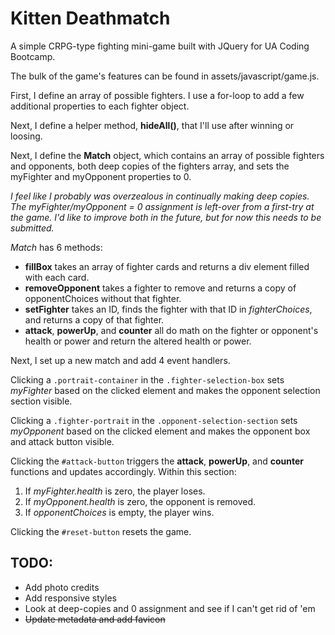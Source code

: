 # Kitten Deathmatch

A simple CRPG-type fighting mini-game built with JQuery for UA Coding Bootcamp.

The bulk of the game's features can be found in assets/javascript/game.js.

First, I define an array of possible fighters. I use a for-loop to add a few additional properties to each fighter object.

Next, I define a helper method, **hideAll()**, that I'll use after winning or loosing.

Next, I define the **Match** object, which contains an array of possible fighters and opponents, both deep copies of the fighters array, and sets the myFighter and myOpponent properties to 0. 

*I feel like I probably was overzealous in continually making deep copies. The myFighter/myOpponent = 0 assignment is left-over from a first-try at the game. I'd like to improve both in the future, but for now this needs to be submitted.*

*Match* has 6 methods:

* **fillBox** takes an array of fighter cards and returns a div element filled with each card.
* **removeOpponent** takes a fighter to remove and returns a copy of opponentChoices without that fighter.
* **setFighter** takes an ID, finds the fighter with that ID in *fighterChoices*, and returns a copy of that fighter.
* **attack**, **powerUp**, and **counter** all do math on the fighter or opponent's health or power and return the altered health or power.

Next, I set up a new match and add 4 event handlers.

Clicking a `.portrait-container` in the `.fighter-selection-box` sets *myFighter* based on the clicked element and makes the opponent selection section visible.

Clicking a `.fighter-portrait` in the `.opponent-selection-section` sets *myOpponent* based on the clicked element and makes the opponent box and attack button visible.

Clicking the `#attack-button` triggers the **attack**, **powerUp**, and **counter** functions and updates accordingly. Within this section:

1. If *myFighter.health* is zero, the player loses.
1. If *myOpponent.health* is zero, the opponent is removed.
  1. If *opponentChoices* is empty, the player wins.

Clicking the `#reset-button` resets the game.

## TODO:

* Add photo credits
* Add responsive styles
* Look at deep-copies and 0 assignment and see if I can't get rid of 'em
* ~~Update metadata and add favicon~~
